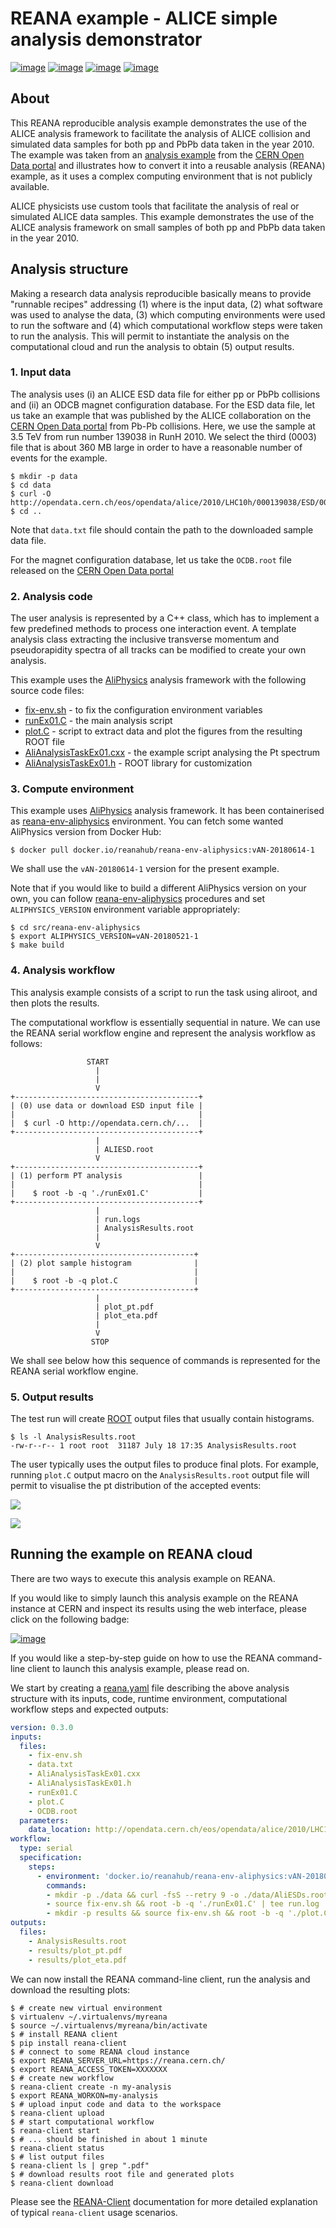 # REANA example - ALICE simple analysis demonstrator

[![image](https://img.shields.io/travis/reanahub/reana-demo-alice-pt-analysis.svg)](https://travis-ci.org/reanahub/reana-demo-alice-pt-analysis)
[![image](https://img.shields.io/badge/discourse-forum-blue.svg)](https://forum.reana.io)
[![image](https://img.shields.io/github/license/reanahub/reana-demo-alice-pt-analysis.svg)](https://raw.githubusercontent.com/reanahub/reana-demo-alice-pt-analysis/master/LICENSE)
[![image](https://www.reana.io/static/img/badges/launch-on-reana-at-cern.svg)](https://reana.cern.ch/launch?url=https%3A%2F%2Fgithub.com%2Freanahub%2Freana-demo-alice-pt-analysis&name=reana-demo-alice-pt-analysis)

## About

This REANA reproducible analysis example demonstrates the use of the ALICE analysis
framework to facilitate the analysis of ALICE collision and simulated data samples for
both pp and PbPb data taken in the year 2010. The example was taken from an
[analysis example](http://opendata.cern.ch/record/1200) from the
[CERN Open Data portal](http://opendata.cern.ch/) and illustrates how to convert it into
a reusable analysis (REANA) example, as it uses a complex computing
environment that is not publicly available.

ALICE physicists use custom tools that facilitate the analysis of real or simulated ALICE
data samples. This example demonstrates the use of the ALICE analysis framework on small
samples of both pp and PbPb data taken in the year 2010.

## Analysis structure

Making a research data analysis reproducible basically means to provide "runnable
recipes" addressing (1) where is the input data, (2) what software was used to analyse
the data, (3) which computing environments were used to run the software and (4) which
computational workflow steps were taken to run the analysis. This will permit to
instantiate the analysis on the computational cloud and run the analysis to obtain (5)
output results.

### 1. Input data

The analysis uses (i) an ALICE ESD data file for either pp or PbPb collisions and (ii) an
ODCB magnet configuration database. For the ESD data file, let us take an example that
was published by the ALICE collaboration on the
[CERN Open Data portal](http://opendata.cern.ch/) from Pb-Pb collisions. Here, we use the
sample at 3.5 TeV from run number 139038 in RunH 2010. We select the third (0003) file
that is about 360 MB large in order to have a reasonable number of events for the
example.

```console
$ mkdir -p data
$ cd data
$ curl -O http://opendata.cern.ch/eos/opendata/alice/2010/LHC10h/000139038/ESD/0003/AliESDs.root
$ cd ..
```

Note that `data.txt` file should contain the path to the downloaded sample data file.

For the magnet configuration database, let us take the `OCDB.root` file released on the
[CERN Open Data portal](http://opendata.cern.ch/record/1200)

### 2. Analysis code

The user analysis is represented by a C++ class, which has to implement a few predefined
methods to process one interaction event. A template analysis class extracting the
inclusive transverse momentum and pseudorapidity spectra of all tracks can be modified to
create your own analysis.

This example uses the [AliPhysics](https://github.com/alisw/AliPhysics) analysis
framework with the following source code files:

- [fix-env.sh](fix-env.sh) - to fix the configuration environment variables
- [runEx01.C](runEx01.C) - the main analysis script
- [plot.C](plot.C) - script to extract data and plot the figures from the resulting ROOT
  file
- [AliAnalysisTaskEx01.cxx](AliAnalysisTaskEx01.cxx) - the example script analysing the
  Pt spectrum
- [AliAnalysisTaskEx01.h](AliAnalysisTaskEx01.h) - ROOT library for customization

### 3. Compute environment

This example uses [AliPhysics](https://github.com/alisw/AliPhysics) analysis framework.
It has been containerised as
[reana-env-aliphysics](https://github.com/reanahub/reana-env-aliphysics) environment. You
can fetch some wanted AliPhysics version from Docker Hub:

```console
$ docker pull docker.io/reanahub/reana-env-aliphysics:vAN-20180614-1
```

We shall use the `vAN-20180614-1` version for the present example.

Note that if you would like to build a different AliPhysics version on your own, you can
follow [reana-env-aliphysics](https://github.com/reanahub/reana-env-aliphysics)
procedures and set `ALIPHYSICS_VERSION` environment variable appropriately:

```console
$ cd src/reana-env-aliphysics
$ export ALIPHYSICS_VERSION=vAN-20180521-1
$ make build
```

### 4. Analysis workflow

This analysis example consists of a script to run the task using aliroot, and then plots
the results.

The computational workflow is essentially sequential in nature. We can use the REANA
serial workflow engine and represent the analysis workflow as follows:

```console
                 START
                   |
                   |
                   V
+-----------------------------------------+
| (0) use data or download ESD input file |
|                                         |
|  $ curl -O http://opendata.cern.ch/...  |
+-----------------------------------------+
                   |
                   | ALIESD.root
                   V
+-----------------------------------------+
| (1) perform PT analysis                 |
|                                         |
|    $ root -b -q './runEx01.C'           |
+-----------------------------------------+
                   |
                   | run.logs
                   | AnalysisResults.root
                   |
                   V
+----------------------------------------+
| (2) plot sample histogram              |
|                                        |
|    $ root -b -q plot.C                 |
+----------------------------------------+
                   |
                   | plot_pt.pdf
                   | plot_eta.pdf
                   |
                   V
                  STOP
```

We shall see below how this sequence of commands is represented for the REANA serial
workflow engine.

### 5. Output results

The test run will create [ROOT](https://root.cern.ch/) output files that usually contain
histograms.

```console
$ ls -l AnalysisResults.root
-rw-r--r-- 1 root root  31187 July 18 17:35 AnalysisResults.root
```

The user typically uses the output files to produce final plots. For example, running
`plot.C` output macro on the `AnalysisResults.root` output file will permit to visualise
the pt distribution of the accepted events:

![](https://raw.githubusercontent.com/reanahub/reana-demo-alice-pt-analysis/master/docs/plot_pt.png)

![](https://raw.githubusercontent.com/reanahub/reana-demo-alice-pt-analysis/master/docs/plot_eta.png)

## Running the example on REANA cloud

There are two ways to execute this analysis example on REANA.

If you would like to simply launch this analysis example on the REANA instance at CERN
and inspect its results using the web interface, please click on the following badge:

[![image](https://www.reana.io/static/img/badges/launch-on-reana-at-cern.svg)](https://reana.cern.ch/launch?url=https%3A%2F%2Fgithub.com%2Freanahub%2Freana-demo-alice-pt-analysis&name=reana-demo-alice-pt-analysis)

If you would like a step-by-step guide on how to use the REANA command-line client to
launch this analysis example, please read on.

We start by creating a [reana.yaml](reana.yaml) file describing the above analysis
structure with its inputs, code, runtime environment, computational workflow steps and
expected outputs:

```yaml
version: 0.3.0
inputs:
  files:
    - fix-env.sh
    - data.txt
    - AliAnalysisTaskEx01.cxx
    - AliAnalysisTaskEx01.h
    - runEx01.C
    - plot.C
    - OCDB.root
  parameters:
    data_location: http://opendata.cern.ch/eos/opendata/alice/2010/LHC10h/000139038/ESD/0003/AliESDs.root
workflow:
  type: serial
  specification:
    steps:
      - environment: 'docker.io/reanahub/reana-env-aliphysics:vAN-20180614-1'
        commands:
        - mkdir -p ./data && curl -fsS --retry 9 -o ./data/AliESDs.root ${data_location}
        - source fix-env.sh && root -b -q './runEx01.C' | tee run.log
        - mkdir -p results && source fix-env.sh && root -b -q './plot.C'
outputs:
  files:
    - AnalysisResults.root
    - results/plot_pt.pdf
    - results/plot_eta.pdf
```

We can now install the REANA command-line client, run the analysis and download the
resulting plots:

```console
$ # create new virtual environment
$ virtualenv ~/.virtualenvs/myreana
$ source ~/.virtualenvs/myreana/bin/activate
$ # install REANA client
$ pip install reana-client
$ # connect to some REANA cloud instance
$ export REANA_SERVER_URL=https://reana.cern.ch/
$ export REANA_ACCESS_TOKEN=XXXXXXX
$ # create new workflow
$ reana-client create -n my-analysis
$ export REANA_WORKON=my-analysis
$ # upload input code and data to the workspace
$ reana-client upload
$ # start computational workflow
$ reana-client start
$ # ... should be finished in about 1 minute
$ reana-client status
$ # list output files
$ reana-client ls | grep ".pdf"
$ # download results root file and generated plots
$ reana-client download
```

Please see the [REANA-Client](https://reana-client.readthedocs.io/) documentation for
more detailed explanation of typical `reana-client` usage scenarios.
